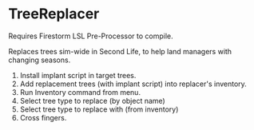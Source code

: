 # TreeReplacer

Requires Firestorm LSL Pre-Processor to compile.

Replaces trees sim-wide in Second Life, to help land managers with changing seasons.

1. Install implant script in target trees.
2. Add replacement trees (with implant script) into replacer's inventory.
3. Run Inventory command from menu.
4. Select tree type to replace (by object name)
5. Select tree type to replace with (from inventory)
6. Cross fingers.

